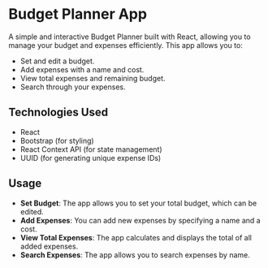 # Budget Planner App

A simple and interactive Budget Planner built with React, allowing you to manage your budget and expenses efficiently. This app allows you to:
- Set and edit a budget.
- Add expenses with a name and cost.
- View total expenses and remaining budget.
- Search through your expenses.

## Technologies Used
- React
- Bootstrap (for styling)
- React Context API (for state management)
- UUID (for generating unique expense IDs)


## Usage

- **Set Budget**: The app allows you to set your total budget, which can be edited.
- **Add Expenses**: You can add new expenses by specifying a name and a cost.
- **View Total Expenses**: The app calculates and displays the total of all added expenses.
- **Search Expenses**: The app allows you to search expenses by name.
